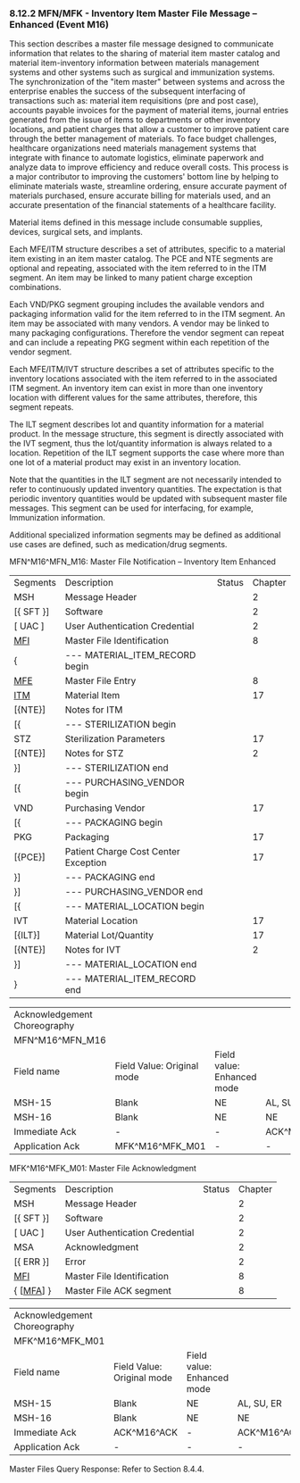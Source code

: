 ### 8.12.2 MFN/MFK - Inventory Item Master File Message – Enhanced (Event M16)

This section describes a master file message designed to communicate information that relates to the sharing of material item master catalog and material item-inventory information between materials management systems and other systems such as surgical and immunization systems. The synchronization of the "item master" between systems and across the enterprise enables the success of the subsequent interfacing of transactions such as: material item requisitions (pre and post case), accounts payable invoices for the payment of material items, journal entries generated from the issue of items to departments or other inventory locations, and patient charges that allow a customer to improve patient care through the better management of materials. To face budget challenges, healthcare organizations need materials management systems that integrate with finance to automate logistics, eliminate paperwork and analyze data to improve efficiency and reduce overall costs. This process is a major contributor to improving the customers' bottom line by helping to eliminate materials waste, streamline ordering, ensure accurate payment of materials purchased, ensure accurate billing for materials used, and an accurate presentation of the financial statements of a healthcare facility.

Material items defined in this message include consumable supplies, devices, surgical sets, and implants.

Each MFE/ITM structure describes a set of attributes, specific to a material item existing in an item master catalog. The PCE and NTE segments are optional and repeating, associated with the item referred to in the ITM segment. An item may be linked to many patient charge exception combinations.

Each VND/PKG segment grouping includes the available vendors and packaging information valid for the item referred to in the ITM segment. An item may be associated with many vendors. A vendor may be linked to many packaging configurations. Therefore the vendor segment can repeat and can include a repeating PKG segment within each repetition of the vendor segment.

Each MFE/ITM/IVT structure describes a set of attributes specific to the inventory locations associated with the item referred to in the associated ITM segment. An inventory item can exist in more than one inventory location with different values for the same attributes, therefore, this segment repeats.

The ILT segment describes lot and quantity information for a material product. In the message structure, this segment is directly associated with the IVT segment, thus the lot/quantity information is always related to a location. Repetition of the ILT segment supports the case where more than one lot of a material product may exist in an inventory location.

Note that the quantities in the ILT segment are not necessarily intended to refer to continuously updated inventory quantities. The expectation is that periodic inventory quantities would be updated with subsequent master file messages. This segment can be used for interfacing, for example, Immunization information.

Additional specialized information segments may be defined as additional use cases are defined, such as medication/drug segments.

MFN^M16^MFN_M16: Master File Notification – Inventory Item Enhanced

|     |     |     |     |
| --- | --- | --- | --- |
| Segments | Description | Status | Chapter |
| MSH | Message Header |  | 2 |
| [\{ SFT }] | Software |  | 2 |
| [ UAC ] | User Authentication Credential |  | 2 |
| [MFI](#MFI) | Master File Identification |  | 8 |
| \{ | --- MATERIAL_ITEM_RECORD begin |  |  |
| [MFE](#MFE) | Master File Entry |  | 8 |
| [ITM](#IIM) | Material Item |  | 17 |
| [\{NTE}] | Notes for ITM |  |  |
| [\{ | --- STERILIZATION begin |  |  |
| STZ | Sterilization Parameters |  | 17 |
| [\{NTE}] | Notes for STZ |  | 2 |
| }] | --- STERILIZATION end |  |  |
| [\{ | --- PURCHASING_VENDOR begin |  |  |
| VND | Purchasing Vendor |  | 17 |
| [\{ | --- PACKAGING begin |  |  |
| PKG | Packaging |  | 17 |
| [\{PCE}] | Patient Charge Cost Center Exception |  | 17 |
| }] | --- PACKAGING end |  |  |
| }] | --- PURCHASING_VENDOR end |  |  |
| [\{ | --- MATERIAL_LOCATION begin |  |  |
| IVT | Material Location |  | 17 |
| [\{ILT}] | Material Lot/Quantity |  | 17 |
| [\{NTE}] | Notes for IVT |  | 2 |
| }] | --- MATERIAL_LOCATION end |  |  |
| } | --- MATERIAL_ITEM_RECORD end |  |  |

|     |     |     |     |     |     |
| --- | --- | --- | --- | --- | --- |
| Acknowledgement Choreography |  |  |  |  |  |
| MFN^M16^MFN_M16 |  |  |  |  |  |
| Field name | Field Value: Original mode | Field value: Enhanced mode |  |  |  |
| MSH-15 | Blank | NE | AL, SU, ER | NE | AL, SU, ER |
| MSH-16 | Blank | NE | NE | AL, SU, ER | AL, SU, ER |
| Immediate Ack | - | - | ACK^M16^ACK | - | ACK^M16^ACK |
| Application Ack | MFK^M16^MFK_M01 | - | - | MFK^M16^MFK_M01 | MFK^M16^MFK_M01 |

MFK^M16^MFK_M01: Master File Acknowledgment

|     |     |     |     |
| --- | --- | --- | --- |
| Segments | Description | Status | Chapter |
| MSH | Message Header |  | 2 |
| [\{ SFT }] | Software |  | 2 |
| [ UAC ] | User Authentication Credential |  | 2 |
| MSA | Acknowledgment |  | 2 |
| [\{ ERR }] | Error |  | 2 |
| [MFI](#MFI) | Master File Identification |  | 8 |
| \{ [[MFA](#MFA)] } | Master File ACK segment |  | 8 |

|     |     |     |     |
| --- | --- | --- | --- |
| Acknowledgement Choreography |  |  |  |
| MFK^M16^MFK_M01 |  |  |  |
| Field name | Field Value: Original mode | Field value: Enhanced mode |  |
| MSH-15 | Blank | NE | AL, SU, ER |
| MSH-16 | Blank | NE | NE |
| Immediate Ack | ACK^M16^ACK | - | ACK^M16^ACK |
| Application Ack | - | - | - |

Master Files Query Response: Refer to Section 8.4.4.
